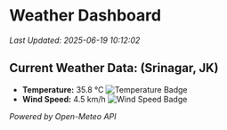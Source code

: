 
# Weather Dashboard

_Last Updated: 2025-06-19 10:12:02_

## Current Weather Data: (Srinagar, JK)
- **Temperature:** 35.8 °C ![Temperature Badge](https://img.shields.io/badge/Temperature-High%20Temp-orange)
- **Wind Speed:** 4.5 km/h ![Wind Speed Badge](https://img.shields.io/badge/Wind%20Speed-Light%20Wind-blue)

*Powered by Open-Meteo API*

